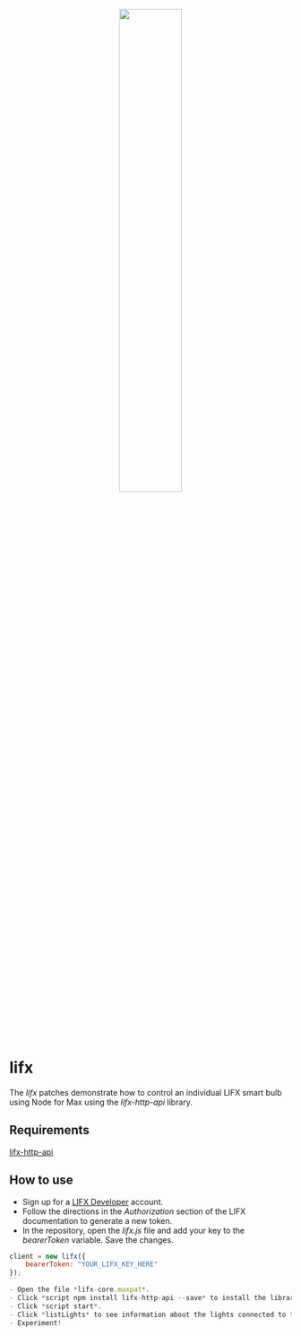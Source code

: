 <p align="center">
  <img width="47%" height="47%" src="https://i.ibb.co/7JYvGQ5/n4m-supplemental.png"/>  
</p>

# lifx
The *lifx* patches demonstrate how to control an individual LIFX smart bulb using Node for Max using the *lifx-http-api* library.

## Requirements
[lifx-http-api](https://www.npmjs.com/package/lifx-http-api)

## How to use
- Sign up for a [LIFX Developer](https://api.developer.lifx.com/) account.
- Follow the directions in the *Authorization* section of the LIFX documentation to generate a new token.
- In the repository, open the *lifx.js* file and add your key to the *bearerToken* variable. Save the changes.
```javascript
client = new lifx({
    bearerToken: "YOUR_LIFX_KEY_HERE"
});
``
- Open the file *lifx-core.maxpat*.
- Click *script npm install lifx-http-api --save* to install the library.
- Click *script start*.
- Click *listLights* to see information about the lights connected to the network.
- Experiment!
